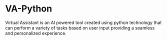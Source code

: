 # VA-Python
Virtual Assistant is an Al powered tool created using python technology that can perform a variety of tasks based on user input providing a seamless and personalized experience.
